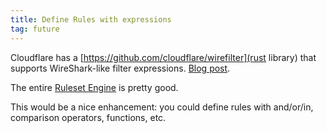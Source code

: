 ```yaml
---
title: Define Rules with expressions
tag: future
---
```


Cloudflare has a [https://github.com/cloudflare/wirefilter](rust library) that supports WireShark-like filter expressions.  [Blog post](https://blog.cloudflare.com/building-fast-interpreters-in-rust/).

The entire [Ruleset Engine](https://developers.cloudflare.com/ruleset-engine/) is pretty good.

This would be a nice enhancement: you could define rules with and/or/in, comparison operators, functions, etc.
